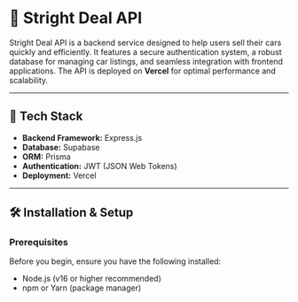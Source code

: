 # 🚗 Stright Deal API  

Stright Deal API is a backend service designed to help users sell their cars quickly and efficiently. It features a secure authentication system, a robust database for managing car listings, and seamless integration with frontend applications. The API is deployed on **Vercel** for optimal performance and scalability.  

---

## 🚀 Tech Stack  

- **Backend Framework:** Express.js  
- **Database:** Supabase  
- **ORM:** Prisma  
- **Authentication:** JWT (JSON Web Tokens)  
- **Deployment:** Vercel  

---

## 🛠 Installation & Setup  

### Prerequisites  
Before you begin, ensure you have the following installed:  

- Node.js (v16 or higher recommended)  
- npm or Yarn (package manager)  
